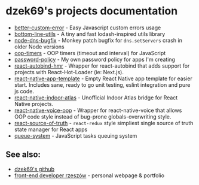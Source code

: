 # dzek69's projects documentation

- [better-custom-error](https://dzek69.github.io/better-custom-error) - Easy Javascript custom errors usage 
- [bottom-line-utils](https://dzek69.github.io/bottom-line) - A tiny and fast lodash-inspired utils library
- [node-dns-bugfix](https://dzek69.github.io/node-dns-bugfix) - Monkey patch bugfix for `dns.setServers` crash in older
Node versions
- [oop-timers](https://dzek69.github.io/oop-timers) - OOP timers (timeout and interval) for JavaScript
- [password-policy](https://dzek69.github.io/password-policy) - My own password policy for apps I'm creating
- [react-autobind-hmr](https://dzek69.github.io/react-autobind-hmr) - Wrapper for react-autobind that adds support for
projects with React-Hot-Loader (ie: Next.js).
- [react-native-app-template](https://dzek69.github.io/react-native-app-template) - Empty React Native app template for
easier start. Includes sane, ready to go unit testing, eslint integration and pure js code.
- [react-native-indoor-atlas](https://dzek69.github.io/react-native-indoor-atlas) - Unofficial Indoor Atlas bridge for
React Native projects.
- [react-native-voice-oop](https://dzek69.github.io/react-native-voice-oop) - Wrapper for react-native-voice that allows
OOP code style instead of bug-prone globals-overwriting style.
- [react-source-of-truth](https://dzek69.github.io/react-source-of-truth) - `react-redux` style simpliest single source
of truth state manager for React apps
- [queue-system](https://dzek69.github.io/queue-system) - JavaScript tasks queuing system

## See also:
- [dzek69's github](https://github.com/dzek69)
- [front-end developer rzeszów](https://jacek-nowacki.net) - personal webpage & portfolio
